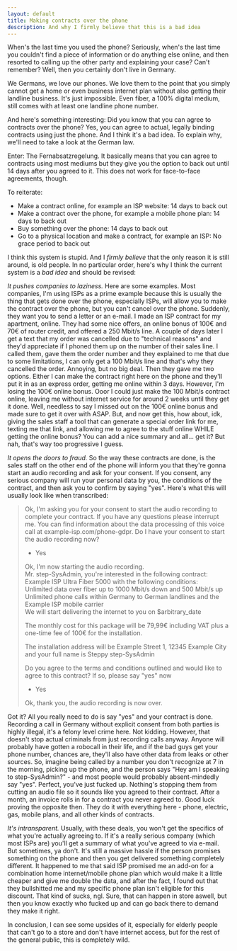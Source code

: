 ```yaml
---
layout: default
title: Making contracts over the phone
description: And why I firmly believe that this is a bad idea
---
```


When's the last time you used the phone? Seriously, when's the last time you couldn't find a piece of information or do anything else online, and then resorted to calling up the other party and explaining your case? Can't remember? Well, then you certainly don't live in Germany.

We Germans, we love our phones. We love them to the point that you simply cannot get a home or even business internet plan without also getting their landline business. It's just impossible. Even fiber, a 100% digital medium, still comes with at least one landline phone number.

And here's something interesting: Did you know that you can agree to contracts over the phone? Yes, you can agree to actual, legally binding contracts using just the phone. And I think it's a bad idea. To explain why, we'll need to take a look at the German law.

Enter: The Fernabsatzregelung. It basically means that you can agree to contracts using most mediums but they give you the option to back out until 14 days after you agreed to it. This does not work for face-to-face agreements, though. 

To reiterate:

* Make a contract online, for example an ISP website: 14 days to back out
* Make a contract over the phone, for example a mobile phone plan: 14 days to back out
* Buy something over the phone: 14 days to back out
* Go to a physical location and make a contract, for example an ISP: No grace period to back out

I think this system is stupid. And I *firmly believe* that the only reason it is still around, is old people. In no particular order, here's why I think the current system is a *bad idea* and should be revised:

*It pushes companies to laziness.* Here are some examples. Most companies, I'm using ISPs as a prime example because this is usually the thing that gets done over the phone, especially ISPs, will allow you to make the contract over the phone, but you can't cancel over the phone. Suddenly, they want you to send a letter or an e-mail. I made an ISP contract for my apartment, online. They had some nice offers, an online bonus of 100€ and 70€ of router credit, and offered a 250 Mbit/s line. A couple of days later I get a text that my order was cancelled due to "technical reasons" and they'd appreciate if I phoned them up on the number of their sales line. I called them, gave them the order number and they explained to me that due to some limitations, I can only get a 100 Mbit/s line and that's why they cancelled the order. Annoying, but no big deal. Then they gave me two options. Either I can make the contract right here on the phone and they'll put it in as an express order, getting me online within 3 days. However, I'm losing the 100€ online bonus. Ooor I could just make the 100 Mbit/s contract online, leaving me without internet service for around 2 weeks until they get it done. Well, needless to say I missed out on the 100€ online bonus and made sure to get it over with ASAP. But, and now get this, how about, idk, giving the sales staff a tool that can generate a special order link for me, texting me that link, and allowing me to agree to the stuff online WHILE getting the online bonus? You can add a nice summary and all... get it? But nah, that's way too progressive I guess.

*It opens the doors to fraud.* So the way these contracts are done, is the sales staff on the other end of the phone will inform you that they're gonna start an audio recording and ask for your consent. If you consent, any serious company will run your personal data by you, the conditions of the contract, and then ask you to confirm by saying "yes". Here's what this will usually look like when transcribed:

> Ok, I'm asking you for your consent to start the audio recording to complete your contract. If you have any questions please interrupt me. You can find information about the data processing of this voice call at example-isp.com/phone-gdpr. Do I have your consent to start the audio recording now?
>
> - Yes
>
> Ok, I'm now starting the audio recording.  
> Mr. step-SysAdmin, you're interested in the following contract:  
> Example ISP Ultra Fiber 5000 with the following conditions:  
> Unlimited data over fiber up to 1000 Mbit/s down and 500 Mbit/s up  
> Unlimited phone calls within Germany to German landlines and the Example ISP mobile carrier  
> We will start delivering the internet to you on $arbitrary_date  
>
> The monthly cost for this package will be 79,99€ including VAT plus a one-time fee of 100€ for the installation.
>
> The installation address will be Example Street 1, 12345 Example City and your full name is Steppy step-SysAdmin
>
> Do you agree to the terms and conditions outlined and would like to agree to this contract? If so, please say "yes" now
>
> - Yes
>
> Ok, thank you, the audio recording is now over.

Got it? All you really need to do is say "yes" and your contract is done. Recording a call in Germany without explicit consent from both parties is highly illegal, it's a felony level crime here. Not kidding. However, that doesn't stop actual criminals from just recording calls anyway. Anyone will probably have gotten a robocall in their life, and if the bad guys get your phone number, chances are, they'll also have other data from leaks or other sources. So, imagine being called by a number you don't recognize at 7 in the morning, picking up the phone, and the person says "Hey am I speaking to step-SysAdmin?" - and most people would probably absent-mindedly say "yes". Perfect, you've just fucked up. Nothing's stopping them from cutting an audio file so it sounds like you agreed to their contract. After a month, an invoice rolls in for a contract you never agreed to. Good luck proving the opposite then. They do it with everything here - phone, electric, gas, mobile plans, and all other kinds of contracts.

*It's intransparent.* Usually, with these deals, you won't get the specifics of what you're actually agreeing to. If it's a really serious company (which most ISPs are) you'll get a summary of what you've agreed to via e-mail. But sometimes, ya don't. It's still a massive hassle if the person promises something on the phone and then you get delivered something completely different. It happened to me that said ISP promised me an add-on for a combination home internet/mobile phone plan which would make it a little cheaper and give me double the data, and after the fact, I found out that they bullshitted me and my specific phone plan isn't eligible for this discount. That kind of sucks, ngl. Sure, that can happen in store aswell, but then you know exactly who fucked up and can go back there to demand they make it right.

In conclusion, I can see some upsides of it, especially for elderly people that can't go to a store and don't have internet access, but for the rest of the general public, this is completely wild.
